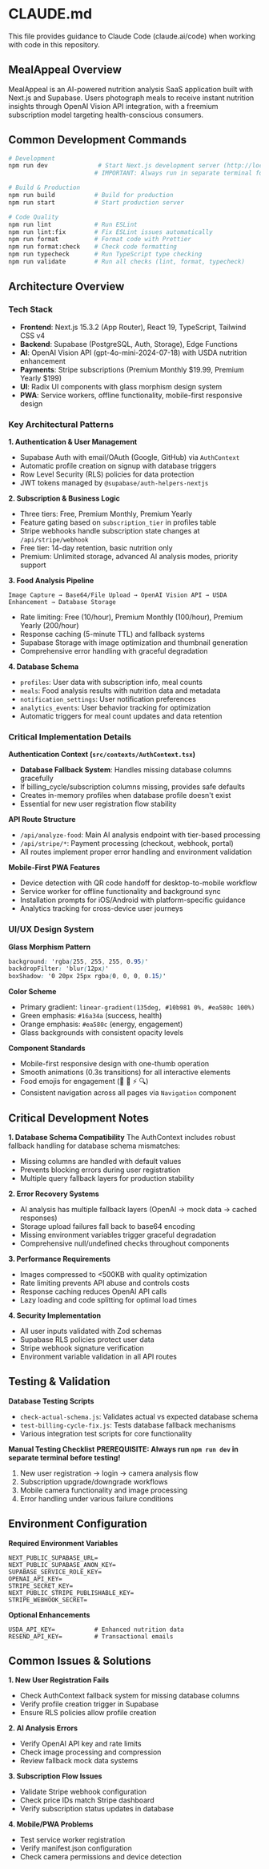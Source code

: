 # CLAUDE.md

This file provides guidance to Claude Code (claude.ai/code) when working with code in this repository.

## MealAppeal Overview

MealAppeal is an AI-powered nutrition analysis SaaS application built with Next.js and Supabase. Users photograph meals to receive instant nutrition insights through OpenAI Vision API integration, with a freemium subscription model targeting health-conscious consumers.

## Common Development Commands

```bash
# Development
npm run dev              # Start Next.js development server (http://localhost:3000)
                        # IMPORTANT: Always run in separate terminal for testing!

# Build & Production  
npm run build           # Build for production
npm run start           # Start production server

# Code Quality
npm run lint            # Run ESLint
npm run lint:fix        # Fix ESLint issues automatically
npm run format          # Format code with Prettier
npm run format:check    # Check code formatting
npm run typecheck       # Run TypeScript type checking
npm run validate        # Run all checks (lint, format, typecheck)
```

## Architecture Overview

### Tech Stack
- **Frontend**: Next.js 15.3.2 (App Router), React 19, TypeScript, Tailwind CSS v4
- **Backend**: Supabase (PostgreSQL, Auth, Storage), Edge Functions
- **AI**: OpenAI Vision API (gpt-4o-mini-2024-07-18) with USDA nutrition enhancement
- **Payments**: Stripe subscriptions (Premium Monthly $19.99, Premium Yearly $199)
- **UI**: Radix UI components with glass morphism design system
- **PWA**: Service workers, offline functionality, mobile-first responsive design

### Key Architectural Patterns

**1. Authentication & User Management**
- Supabase Auth with email/OAuth (Google, GitHub) via `AuthContext`
- Automatic profile creation on signup with database triggers
- Row Level Security (RLS) policies for data protection
- JWT tokens managed by `@supabase/auth-helpers-nextjs`

**2. Subscription & Business Logic**
- Three tiers: Free, Premium Monthly, Premium Yearly
- Feature gating based on `subscription_tier` in profiles table
- Stripe webhooks handle subscription state changes at `/api/stripe/webhook`
- Free tier: 14-day retention, basic nutrition only
- Premium: Unlimited storage, advanced AI analysis modes, priority support

**3. Food Analysis Pipeline**
```
Image Capture → Base64/File Upload → OpenAI Vision API → USDA Enhancement → Database Storage
```
- Rate limiting: Free (10/hour), Premium Monthly (100/hour), Premium Yearly (200/hour) 
- Response caching (5-minute TTL) and fallback systems
- Supabase Storage with image optimization and thumbnail generation
- Comprehensive error handling with graceful degradation

**4. Database Schema**
- `profiles`: User data with subscription info, meal counts
- `meals`: Food analysis results with nutrition data and metadata
- `notification_settings`: User notification preferences
- `analytics_events`: User behavior tracking for optimization
- Automatic triggers for meal count updates and data retention

### Critical Implementation Details

**Authentication Context (`src/contexts/AuthContext.tsx`)**
- **Database Fallback System**: Handles missing database columns gracefully
- If billing_cycle/subscription columns missing, provides safe defaults
- Creates in-memory profiles when database profile doesn't exist
- Essential for new user registration flow stability

**API Route Structure**
- `/api/analyze-food`: Main AI analysis endpoint with tier-based processing
- `/api/stripe/*`: Payment processing (checkout, webhook, portal)
- All routes implement proper error handling and environment validation

**Mobile-First PWA Features**
- Device detection with QR code handoff for desktop-to-mobile workflow
- Service worker for offline functionality and background sync
- Installation prompts for iOS/Android with platform-specific guidance
- Analytics tracking for cross-device user journeys

### UI/UX Design System

**Glass Morphism Pattern**
```css
background: 'rgba(255, 255, 255, 0.95)'
backdropFilter: 'blur(12px)'
boxShadow: '0 20px 25px rgba(0, 0, 0, 0.15)'
```

**Color Scheme**
- Primary gradient: `linear-gradient(135deg, #10b981 0%, #ea580c 100%)`
- Green emphasis: `#16a34a` (success, health)
- Orange emphasis: `#ea580c` (energy, engagement)
- Glass backgrounds with consistent opacity levels

**Component Standards**
- Mobile-first responsive design with one-thumb operation
- Smooth animations (0.3s transitions) for all interactive elements
- Food emojis for engagement (📸 🎉 ⚡ 🔍)
- Consistent navigation across all pages via `Navigation` component

## Critical Development Notes

**1. Database Schema Compatibility**
The AuthContext includes robust fallback handling for database schema mismatches:
- Missing columns are handled with default values
- Prevents blocking errors during user registration
- Multiple query fallback layers for production stability

**2. Error Recovery Systems**
- AI analysis has multiple fallback layers (OpenAI → mock data → cached responses)
- Storage upload failures fall back to base64 encoding
- Missing environment variables trigger graceful degradation
- Comprehensive null/undefined checks throughout components

**3. Performance Requirements**
- Images compressed to <500KB with quality optimization
- Rate limiting prevents API abuse and controls costs
- Response caching reduces OpenAI API calls
- Lazy loading and code splitting for optimal load times

**4. Security Implementation**
- All user inputs validated with Zod schemas
- Supabase RLS policies protect user data
- Stripe webhook signature verification
- Environment variable validation in all API routes

## Testing & Validation

**Database Testing Scripts**
- `check-actual-schema.js`: Validates actual vs expected database schema
- `test-billing-cycle-fix.js`: Tests database fallback mechanisms
- Various integration test scripts for core functionality

**Manual Testing Checklist**
**PREREQUISITE: Always run `npm run dev` in separate terminal before testing!**
1. New user registration → login → camera analysis flow
2. Subscription upgrade/downgrade workflows
3. Mobile camera functionality and image processing
4. Error handling under various failure conditions

## Environment Configuration

**Required Environment Variables**
```
NEXT_PUBLIC_SUPABASE_URL=
NEXT_PUBLIC_SUPABASE_ANON_KEY=
SUPABASE_SERVICE_ROLE_KEY=
OPENAI_API_KEY=
STRIPE_SECRET_KEY=
NEXT_PUBLIC_STRIPE_PUBLISHABLE_KEY=
STRIPE_WEBHOOK_SECRET=
```

**Optional Enhancements**
```
USDA_API_KEY=           # Enhanced nutrition data
RESEND_API_KEY=         # Transactional emails
```

## Common Issues & Solutions

**1. New User Registration Fails**
- Check AuthContext fallback system for missing database columns
- Verify profile creation trigger in Supabase
- Ensure RLS policies allow profile creation

**2. AI Analysis Errors**
- Verify OpenAI API key and rate limits
- Check image processing and compression
- Review fallback mock data systems

**3. Subscription Flow Issues**
- Validate Stripe webhook configuration
- Check price IDs match Stripe dashboard
- Verify subscription status updates in database

**4. Mobile/PWA Problems**
- Test service worker registration
- Verify manifest.json configuration
- Check camera permissions and device detection